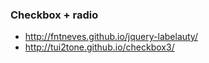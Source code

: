 ### Checkbox + radio

+ http://fntneves.github.io/jquery-labelauty/
+ http://tui2tone.github.io/checkbox3/
